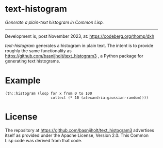 # text-histogram

*Generate a plain-text histogram in Common Lisp.*

---

Development is, post November 2023, at: https://codeberg.org/thomp/dxh


*text-histogram* generates a histogram in plain text. The intent is to provide roughly the same functionality as https://github.com/basnijholt/text_histogram3 , a Python package for generating text histograms.

# Example

    (th::histogram (loop for x from 0 to 100
                         collect (* 10 (alexandria:gaussian-random))))


# License

The repository at https://github.com/basnijholt/text_histogram3
advertises itself as provided under the Apache License, Version 2.0.
This Common Lisp code was derived from that code.

